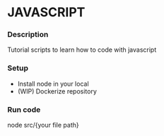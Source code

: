 # JAVASCRIPT

### Description

Tutorial scripts to learn how to code with javascript

### Setup

- Install node in your local
- (WIP) Dockerize repository

### Run code

node src/{your file path}
